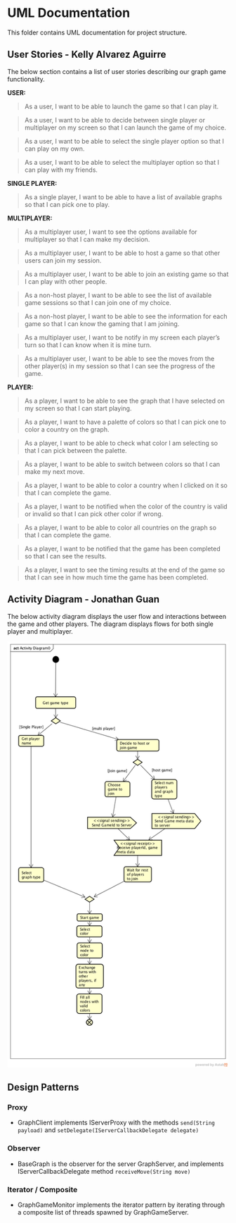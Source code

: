 # UML Documentation
This folder contains UML documentation for project structure. 

## User Stories - Kelly Alvarez Aguirre
The below section contains a list of user stories describing our graph game functionality.

**USER:**

> As a user, I want to be able to launch the game so that I can play it.

> As a user, I want to be able to decide between single player or multiplayer on my screen so that I can launch the game of my choice.

> As a user, I want to be able to select the single player option so that I can play on my own. 

> As a user, I want to be able to select the multiplayer option so that I can play with my friends.

**SINGLE PLAYER:**

> As a single player, I want to be able to have a list of available graphs so that I can pick one to play.

**MULTIPLAYER:**

> As a multiplayer user, I want to see the options available for multiplayer so that I can make my decision.

> As a multiplayer user, I want to be able to host a game so that other users can join my session.

> As a multiplayer user, I want to be able to join an existing game so that I can play with other people.

> As a non-host player, I want to be able to see the list of available game sessions so that I can join one of my choice.

> As a non-host player, I want to be able to see the information for each game so that I can know the gaming that I am joining.

> As a multiplayer user, I want to be notify in my screen each player’s turn so that I can know when it is mine turn.

> As a multiplayer user, I want to be able to see the moves from the other player(s) in my session so that I can see the progress of the game.

**PLAYER:**

> As a player, I want to be able to see the graph that I have selected on my screen so that I can start playing.

> As a player, I want to have a palette of colors so that I can pick one to color a country on the graph.

> As a player, I want to be able to check what color I am selecting so that I can pick between the palette.

> As a player, I want to be able to switch between colors so that I can make my next move.

> As a player, I want to be able to color a country when I clicked on it so that I can complete the game.

> As a player, I want to be notified when the color of the country is valid or invalid so that I can pick other color if wrong.

> As a player, I want to be able to color all countries on the graph so that I can complete the game.

> As a player, I want to be notified that the game has been completed so that I can see the results.

> As a player, I want to see the timing results at the end of the game so that I can see in how much time the game has been completed.


## Activity Diagram - Jonathan Guan

The below activity diagram displays the user flow and interactions between the game and other players.
The diagram displays flows for both single player and multiplayer.

![ActivityDiagram](./ActivityDiagram.png)


## Design Patterns

### Proxy
* GraphClient implements IServerProxy with the methods `send(String payload)` and `setDelegate(IServerCallbackDelegate delegate)`  

### Observer
* BaseGraph is the observer for the server GraphServer, and implements IServerCallbackDelegate method `receiveMove(String move)`

### Iterator / Composite
* GraphGameMonitor implements the iterator pattern by iterating through a composite list of threads spawned by GraphGameServer.
